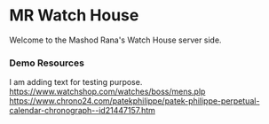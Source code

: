 # MR Watch House

Welcome to the Mashod Rana's Watch House server side.

### Demo Resources

I am adding text for testing purpose.
https://www.watchshop.com/watches/boss/mens.plp
https://www.chrono24.com/patekphilippe/patek-philippe-perpetual-calendar-chronograph--id21447157.htm
